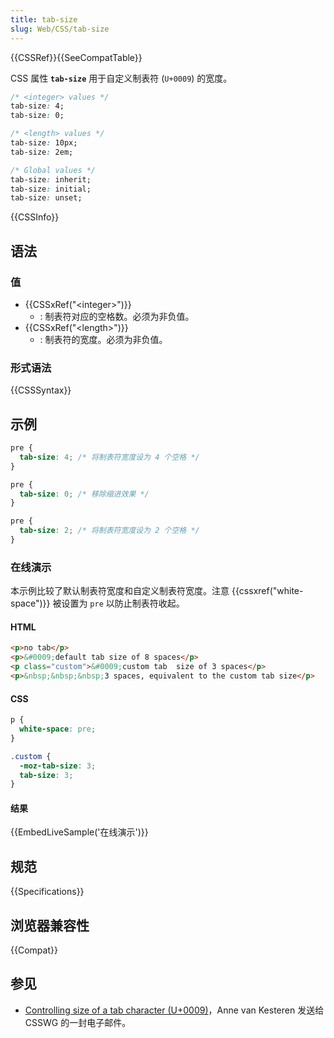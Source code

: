 ```yaml
---
title: tab-size
slug: Web/CSS/tab-size
---
```


{{CSSRef}}{{SeeCompatTable}}

CSS 属性 **`tab-size`** 用于自定义制表符 (`U+0009`) 的宽度。

```css
/* <integer> values */
tab-size: 4;
tab-size: 0;

/* <length> values */
tab-size: 10px;
tab-size: 2em;

/* Global values */
tab-size: inherit;
tab-size: initial;
tab-size: unset;
```

{{CSSInfo}}

## 语法

### 值

- {{CSSxRef("&lt;integer&gt;")}}
  - : 制表符对应的空格数。必须为非负值。
- {{CSSxRef("&lt;length&gt;")}}
  - : 制表符的宽度。必须为非负值。

### 形式语法

{{CSSSyntax}}

## 示例

```css
pre {
  tab-size: 4; /* 将制表符宽度设为 4 个空格 */
}
```

```css
pre {
  tab-size: 0; /* 移除缩进效果 */
}
```

```css
pre {
  tab-size: 2; /* 将制表符宽度设为 2 个空格 */
}
```

### 在线演示

本示例比较了默认制表符宽度和自定义制表符宽度。注意 {{cssxref("white-space")}} 被设置为 `pre` 以防止制表符收起。

#### HTML

```html
<p>no tab</p>
<p>&#0009;default tab size of 8 spaces</p>
<p class="custom">&#0009;custom tab  size of 3 spaces</p>
<p>&nbsp;&nbsp;&nbsp;3 spaces, equivalent to the custom tab size</p>
```

#### CSS

```css
p {
  white-space: pre;
}

.custom {
  -moz-tab-size: 3;
  tab-size: 3;
}
```

#### 结果

{{EmbedLiveSample('在线演示')}}

## 规范

{{Specifications}}

## 浏览器兼容性

{{Compat}}

## 参见

- [Controlling size of a tab character (U+0009)](https://lists.w3.org/Archives/Public/www-style/2008Dec/0009.html)，Anne van Kesteren 发送给 CSSWG 的一封电子邮件。
